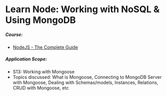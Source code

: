# Learn Node: Working with NoSQL & Using MongoDB

##### Course:

- [NodeJS - The Complete Guide](https://www.udemy.com/course/nodejs-the-complete-guide)

##### Application Scope:

- S13: Working with Mongoose
- Topics discussed: What is Mongoose, Connecting to MongoDB Server with Mongoose, Dealing with Schemas/models, Instances, Relations, CRUD with Mongoose, etc

